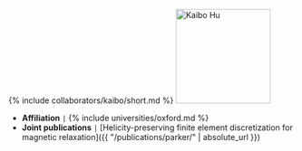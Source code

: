 {% include collaborators/kaibo/short.md %}
<img src="/assets/img/collaborators/kaibo.jpg" alt="Kaibo Hu" width="167" />
- **Affiliation** <code>&#124;</code> {% include universities/oxford.md %}
- **Joint publications** <code>&#124;</code> [Helicity-preserving finite element discretization for magnetic relaxation]({{ "/publications/parker/" | absolute_url }})